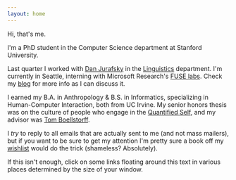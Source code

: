```yaml
---
layout: home
---
```

Hi, that's me.

I'm a PhD student in the Computer Science department at Stanford University.

Last quarter I worked with [Dan Jurafsky][DJ] in the [Linguistics][stanfordnlp] department. I'm currently in Seattle, interning with Microsoft Research's [FUSE labs][fuselabs]. Check my [blog][blog] for more info as I can discuss it.

I earned my B.A. in Anthropology & B.S. in Informatics, specializing in Human-Computer Interaction, both from UC Irvine. My senior honors thesis was on the culture of people who engage in the [Quantified Self][qsthesis], and my advisor was [Tom Boellstorff][boell].

I *try* to reply to all emails that are actually sent to me (and not mass mailers), but if you want to be sure to get my attention I'm pretty sure a book off my [wishlist][wishlist] would do the trick (shameless? Absolutely).

If this isn't enough, click on some links floating around this text in various places determined by the size of your window.

[qsthesis]: /presentations/QSThesisFinal.pdf
[blog]: /blog/
[boell]: http://faculty.sites.uci.edu/boellstorff/
[wishlist]: //amzn.com/w/26BOYXJ3IHQKJ
[jure]: //cs.stanford.edu/people/jure/
[infolab]: http://infolab.stanford.edu/
[DJ]: //web.stanford.edu/~jurafsky/
[stanfordnlp]: http://nlp.stanford.edu/
[fuselabs]: http://fuse.microsoft.com/